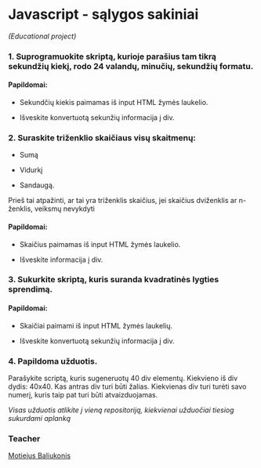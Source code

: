# Javascript - sąlygos sakiniai
_(Educational project)_

### 1. Suprogramuokite skriptą, kurioje parašius tam tikrą sekundžių kiekį, rodo  24 valandų, minučių, sekundžių formatu.

#### Papildomai:

- Sekundčių kiekis paimamas iš input HTML žymės laukelio.

- Išveskite konvertuotą sekunžių informacija į div.



### 2. Suraskite triženklio skaičiaus visų skaitmenų:

- Sumą

- Vidurkį

- Sandaugą.

Prieš tai atpažinti, ar tai yra triženklis skaičius, jei skaičius dviženklis ar n-ženklis, veiksmų nevykdyti                            

#### Papildomai:

- Skaičius paimamas iš input HTML žymės laukelio.

- Išveskite informacija į div.



### 3. Sukurkite  skriptą, kuris suranda kvadratinės lygties sprendimą.

#### Papildomai:

- Skaičiai paimami iš input HTML žymės laukelių.

- Išveskite konvertuotą sekunžių informacija į div.



### 4. Papildoma užduotis.

Parašykite scriptą, kuris sugeneruotų 40 div elementų. Kiekvieno iš div dydis:  40x40. Kas antras div turi būti žalias. Kiekvienas div turi turėti savo numerį, kuris taip pat turi būti atvaizduojamas.

_Visas užduotis atlikite į vieną repositoriją, kiekvienai užduočiai tiesiog sukurdami aplanką_

### Teacher

[Motiejus Baliukonis](https://github.com/motiejus1)
